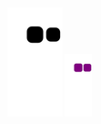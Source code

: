 ![snake gif](https://github.com/ohntrebor/ohntrebor/blob/output/github-contribution-grid-snake.svg)
![snake svg](https://github.com/ohntrebor/ohntrebor/blob/output/github-contribution-grid-snake.gif)
